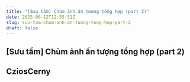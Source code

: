```yaml
---
title: "[Sưu tầm] Chùm ảnh ấn tượng tổng hợp (part 2)"
date: 2025-06-12T12:55:51Z
slug: suu-tam-chum-anh-an-tuong-tong-hop-part-2
draft: false
---
```


## [Sưu tầm] Chùm ảnh ấn tượng tổng hợp (part 2)

## CziosCerny


